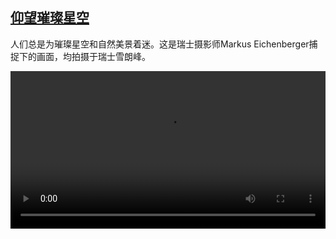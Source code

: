 <!--1626792424000-->
[仰望璀璨星空](https://www.dw.com/zh/%E4%BB%B0%E6%9C%9B%E7%92%80%E7%92%A8%E6%98%9F%E7%A9%BA%20/a-58569022)
------

<p>人们总是为璀璨星空和自然美景着迷。这是瑞士摄影师Markus Eichenberger捕捉下的画面，均拍摄于瑞士雪朗峰。</small></p><video src="https://dwhlsondemand-vh.akamaihd.net/i/dwtv_video/flv/vdt_zh/2021/bchi210720_001_c4812sternewide_,sd_sor,sd_avc,.mp4.csmil/master.m3u8" controls style="width:100%"></video>
